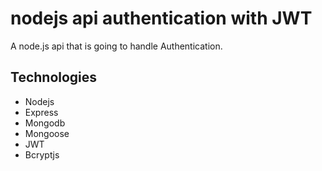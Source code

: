 # nodejs api authentication with JWT

A node.js api that is going to handle Authentication.

## Technologies

* Nodejs
* Express
* Mongodb
* Mongoose
* JWT
* Bcryptjs
